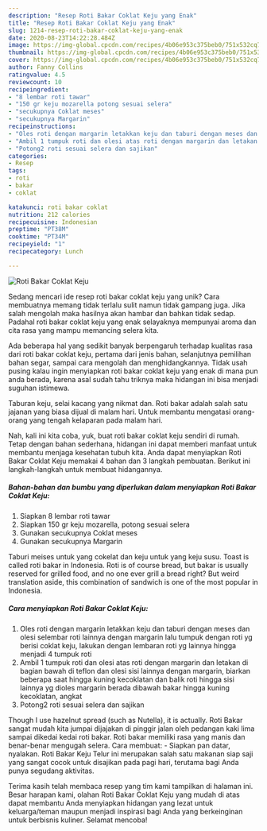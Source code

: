 ```yaml
---
description: "Resep Roti Bakar Coklat Keju yang Enak"
title: "Resep Roti Bakar Coklat Keju yang Enak"
slug: 1214-resep-roti-bakar-coklat-keju-yang-enak
date: 2020-08-23T14:22:28.484Z
image: https://img-global.cpcdn.com/recipes/4b06e953c375beb0/751x532cq70/roti-bakar-coklat-keju-foto-resep-utama.jpg
thumbnail: https://img-global.cpcdn.com/recipes/4b06e953c375beb0/751x532cq70/roti-bakar-coklat-keju-foto-resep-utama.jpg
cover: https://img-global.cpcdn.com/recipes/4b06e953c375beb0/751x532cq70/roti-bakar-coklat-keju-foto-resep-utama.jpg
author: Fanny Collins
ratingvalue: 4.5
reviewcount: 10
recipeingredient:
- "8 lembar roti tawar"
- "150 gr keju mozarella potong sesuai selera"
- "secukupnya Coklat meses"
- "secukupnya Margarin"
recipeinstructions:
- "Oles roti dengan margarin letakkan keju dan taburi dengan meses dan olesi selembar roti lainnya dengan margarin lalu tumpuk dengan roti yg berisi coklat keju, lakukan dengan lembaran roti yg lainnya hingga menjadi 4 tumpuk roti"
- "Ambil 1 tumpuk roti dan olesi atas roti dengan margarin dan letakan di bagian bawah di teflon dan olesi sisi lainnya dengan margarin, biarkan beberapa saat hingga kuning kecoklatan dan balik roti hingga sisi lainnya yg dioles margarin berada dibawah bakar hingga kuning kecoklatan, angkat"
- "Potong2 roti sesuai selera dan sajikan"
categories:
- Resep
tags:
- roti
- bakar
- coklat

katakunci: roti bakar coklat 
nutrition: 212 calories
recipecuisine: Indonesian
preptime: "PT38M"
cooktime: "PT34M"
recipeyield: "1"
recipecategory: Lunch

---
```



![Roti Bakar Coklat Keju](https://img-global.cpcdn.com/recipes/4b06e953c375beb0/751x532cq70/roti-bakar-coklat-keju-foto-resep-utama.jpg)

Sedang mencari ide resep roti bakar coklat keju yang unik? Cara membuatnya memang tidak terlalu sulit namun tidak gampang juga. Jika salah mengolah maka hasilnya akan hambar dan bahkan tidak sedap. Padahal roti bakar coklat keju yang enak selayaknya mempunyai aroma dan cita rasa yang mampu memancing selera kita.

Ada beberapa hal yang sedikit banyak berpengaruh terhadap kualitas rasa dari roti bakar coklat keju, pertama dari jenis bahan, selanjutnya pemilihan bahan segar, sampai cara mengolah dan menghidangkannya. Tidak usah pusing kalau ingin menyiapkan roti bakar coklat keju yang enak di mana pun anda berada, karena asal sudah tahu triknya maka hidangan ini bisa menjadi suguhan istimewa.

Taburan keju, selai kacang yang nikmat dan. Roti bakar adalah salah satu jajanan yang biasa dijual di malam hari. Untuk membantu mengatasi orang-orang yang tengah kelaparan pada malam hari.


Nah, kali ini kita coba, yuk, buat roti bakar coklat keju sendiri di rumah. Tetap dengan bahan sederhana, hidangan ini dapat memberi manfaat untuk membantu menjaga kesehatan tubuh kita. Anda dapat menyiapkan Roti Bakar Coklat Keju memakai 4 bahan dan 3 langkah pembuatan. Berikut ini langkah-langkah untuk membuat hidangannya.

<!--inarticleads1-->

##### Bahan-bahan dan bumbu yang diperlukan dalam menyiapkan Roti Bakar Coklat Keju:

1. Siapkan 8 lembar roti tawar
1. Siapkan 150 gr keju mozarella, potong sesuai selera
1. Gunakan secukupnya Coklat meses
1. Gunakan secukupnya Margarin


Taburi meises untuk yang cokelat dan keju untuk yang keju susu. Toast is called roti bakar in Indonesia. Roti is of course bread, but bakar is usually reserved for grilled food, and no one ever grill a bread right? But weird translation aside, this combination of sandwich is one of the most popular in Indonesia. 

<!--inarticleads2-->

##### Cara menyiapkan Roti Bakar Coklat Keju:

1. Oles roti dengan margarin letakkan keju dan taburi dengan meses dan olesi selembar roti lainnya dengan margarin lalu tumpuk dengan roti yg berisi coklat keju, lakukan dengan lembaran roti yg lainnya hingga menjadi 4 tumpuk roti
1. Ambil 1 tumpuk roti dan olesi atas roti dengan margarin dan letakan di bagian bawah di teflon dan olesi sisi lainnya dengan margarin, biarkan beberapa saat hingga kuning kecoklatan dan balik roti hingga sisi lainnya yg dioles margarin berada dibawah bakar hingga kuning kecoklatan, angkat
1. Potong2 roti sesuai selera dan sajikan


Though I use hazelnut spread (such as Nutella), it is actually. Roti Bakar sangat mudah kita jumpai dijajakan di pinggir jalan oleh pedangan kaki lima sampai dikedai kedai roti bakar. Roti bakar memiliki rasa yang manis dan benar-benar mengugah selera. Cara membuat: - Siapkan pan datar, nyalakan. Roti Bakar Keju Telur ini merupakan salah satu makanan siap saji yang sangat cocok untuk disajikan pada pagi hari, terutama bagi Anda punya segudang aktivitas. 

Terima kasih telah membaca resep yang tim kami tampilkan di halaman ini. Besar harapan kami, olahan Roti Bakar Coklat Keju yang mudah di atas dapat membantu Anda menyiapkan hidangan yang lezat untuk keluarga/teman maupun menjadi inspirasi bagi Anda yang berkeinginan untuk berbisnis kuliner. Selamat mencoba!
